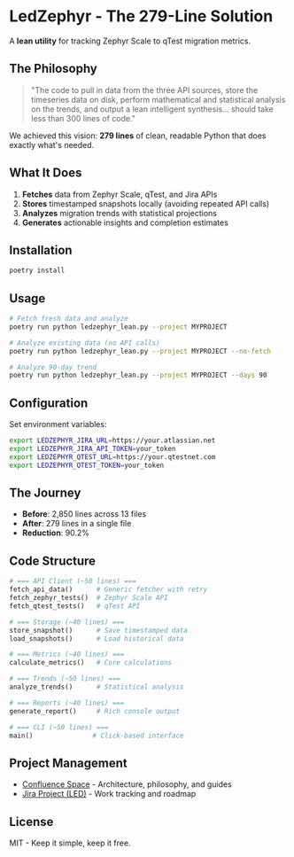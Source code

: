 # LedZephyr - The 279-Line Solution

A **lean utility** for tracking Zephyr Scale to qTest migration metrics.

## The Philosophy

> "The code to pull in data from the three API sources, store the timeseries data on disk,
> perform mathematical and statistical analysis on the trends, and output a lean intelligent
> synthesis... should take less than 300 lines of code."

We achieved this vision: **279 lines** of clean, readable Python that does exactly what's needed.

## What It Does

1. **Fetches** data from Zephyr Scale, qTest, and Jira APIs
2. **Stores** timestamped snapshots locally (avoiding repeated API calls)
3. **Analyzes** migration trends with statistical projections
4. **Generates** actionable insights and completion estimates

## Installation

```bash
poetry install
```

## Usage

```bash
# Fetch fresh data and analyze
poetry run python ledzephyr_lean.py --project MYPROJECT

# Analyze existing data (no API calls)
poetry run python ledzephyr_lean.py --project MYPROJECT --no-fetch

# Analyze 90-day trend
poetry run python ledzephyr_lean.py --project MYPROJECT --days 90
```

## Configuration

Set environment variables:

```bash
export LEDZEPHYR_JIRA_URL=https://your.atlassian.net
export LEDZEPHYR_JIRA_API_TOKEN=your_token
export LEDZEPHYR_QTEST_URL=https://your.qtestnet.com
export LEDZEPHYR_QTEST_TOKEN=your_token
```

## The Journey

- **Before**: 2,850 lines across 13 files
- **After**: 279 lines in a single file
- **Reduction**: 90.2%

## Code Structure

```python
# === API Client (~50 lines) ===
fetch_api_data()      # Generic fetcher with retry
fetch_zephyr_tests()  # Zephyr Scale API
fetch_qtest_tests()   # qTest API

# === Storage (~40 lines) ===
store_snapshot()      # Save timestamped data
load_snapshots()      # Load historical data

# === Metrics (~40 lines) ===
calculate_metrics()   # Core calculations

# === Trends (~50 lines) ===
analyze_trends()      # Statistical analysis

# === Reports (~40 lines) ===
generate_report()     # Rich console output

# === CLI (~50 lines) ===
main()               # Click-based interface
```

## Project Management

- [Confluence Space](https://balabushka.atlassian.net/wiki/spaces/LedZephyr/overview) - Architecture, philosophy, and guides
- [Jira Project (LED)](https://balabushka.atlassian.net/browse/LED) - Work tracking and roadmap

## License

MIT - Keep it simple, keep it free.